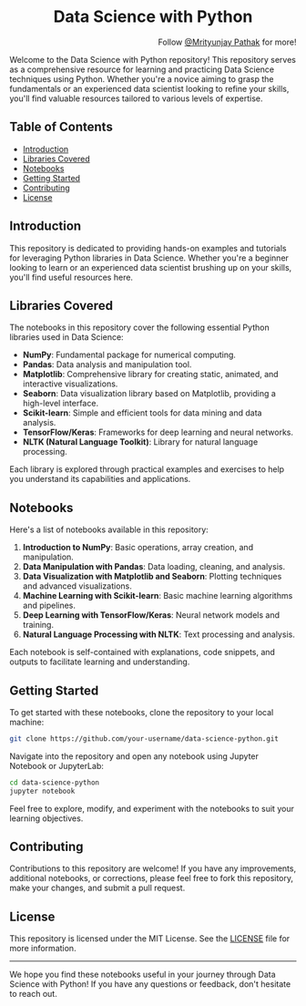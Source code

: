 <h1 align="center">Data Science with Python</h1>

<p align="right">Follow <a href="https://github.com/TheMrityunjayPathak" align="right">@Mrityunjay Pathak</a> for more!</p>

Welcome to the Data Science with Python repository! This repository serves as a comprehensive resource for learning and practicing Data Science techniques using Python. Whether you're a novice aiming to grasp the fundamentals or an experienced data scientist looking to refine your skills, you'll find valuable resources tailored to various levels of expertise.

## Table of Contents

- [Introduction](#introduction)
- [Libraries Covered](#libraries-covered)
- [Notebooks](#notebooks)
- [Getting Started](#getting-started)
- [Contributing](#contributing)
- [License](#license)

## Introduction

This repository is dedicated to providing hands-on examples and tutorials for leveraging Python libraries in Data Science. Whether you're a beginner looking to learn or an experienced data scientist brushing up on your skills, you'll find useful resources here.

## Libraries Covered

The notebooks in this repository cover the following essential Python libraries used in Data Science:

- **NumPy**: Fundamental package for numerical computing.
- **Pandas**: Data analysis and manipulation tool.
- **Matplotlib**: Comprehensive library for creating static, animated, and interactive visualizations.
- **Seaborn**: Data visualization library based on Matplotlib, providing a high-level interface.
- **Scikit-learn**: Simple and efficient tools for data mining and data analysis.
- **TensorFlow/Keras**: Frameworks for deep learning and neural networks.
- **NLTK (Natural Language Toolkit)**: Library for natural language processing.

Each library is explored through practical examples and exercises to help you understand its capabilities and applications.

## Notebooks

Here's a list of notebooks available in this repository:

1. **Introduction to NumPy**: Basic operations, array creation, and manipulation.
2. **Data Manipulation with Pandas**: Data loading, cleaning, and analysis.
3. **Data Visualization with Matplotlib and Seaborn**: Plotting techniques and advanced visualizations.
4. **Machine Learning with Scikit-learn**: Basic machine learning algorithms and pipelines.
5. **Deep Learning with TensorFlow/Keras**: Neural network models and training.
6. **Natural Language Processing with NLTK**: Text processing and analysis.

Each notebook is self-contained with explanations, code snippets, and outputs to facilitate learning and understanding.

## Getting Started

To get started with these notebooks, clone the repository to your local machine:

```bash
git clone https://github.com/your-username/data-science-python.git
```

Navigate into the repository and open any notebook using Jupyter Notebook or JupyterLab:

```bash
cd data-science-python
jupyter notebook
```

Feel free to explore, modify, and experiment with the notebooks to suit your learning objectives.

## Contributing

Contributions to this repository are welcome! If you have any improvements, additional notebooks, or corrections, please feel free to fork this repository, make your changes, and submit a pull request.

## License

This repository is licensed under the MIT License. See the [LICENSE](./LICENSE) file for more information.

---

We hope you find these notebooks useful in your journey through Data Science with Python! If you have any questions or feedback, don't hesitate to reach out.
```
